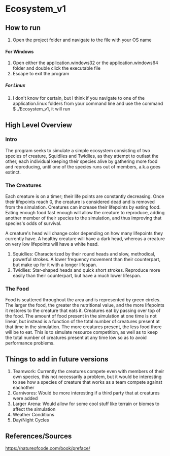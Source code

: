 # Ecosystem_v1

## How to run
1. Open the project folder and navigate to the file with your OS name
#### For Windows
1. Open either the application.windows32 or the application.windows64 folder and double click the executable file
2. Escape to exit the program

##### For Linux
1. I don't know for certain, but I think if you navigate to one of the application.linux folders from your command line and use the command $ ./Ecosystem_v1, it will run

## High Level Overview
### Intro
The program seeks to simulate a simple ecosystem consisting of two species of creature, Squidlies and Twidlies, as they attempt to outlast the other, each individual keeping their species alive by gathering more food and reproducing, until one of the species runs out of members, a.k.a goes extinct.

### The Creatures
Each creature is on a timer; their life points are constantly decreasing. Once their lifepoints reach 0, the creature is considered dead and is removed from the simulation. Creatures can increase their lifepoints by eating food. Eating enough food fast enough will allow the creature to reproduce, adding another member of their species to the simulation, and thus improving that species's odds of survival.

A creature's head will change color depending on how many lifepoints they currently have. A healthy creature will have a dark head, whereas a creature on very low lifepoints will have a white head.

1. Squidlies: Characterized by their round heads and slow, methodical, powerful strokes. A lower frequency movement than their counterpart, but make up for it with a longer lifespan.
2. Twidlies: Star-shaped heads and quick short strokes. Reproduce more easily than their counterpart, but have a much lower lifespan.

### The Food
Food is scattered throughout the area and is represented by green circles. The larger the food, the greater the nutritional value, and the more lifepoints it restores to the creature that eats it. Creatures eat by passing over top of the food.
The amount of food present in the simulation at one time is not linear, but instead is a function of the total number of creatures present at that time in the simulation. The more creatures present, the less food there will be to eat. This is to simulate resource competition, as well as to keep the total number of creatures present at any time low so as to avoid performance problems.

## Things to add in future versions
1. Teamwork: Currently the creatures compete even with members of their own species, this not necessarily a problem, but it would be interesting to see how a species of creature that works as a team compete against eachother
2. Carnivores: Would be more interesting if a third party that at creatures were added
3. Larger Arena: Would allow for some cool stuff like terrain or biomes to affect the simulation
4. Weather Conditions
5. Day/Night Cycles

## References/Sources
https://natureofcode.com/book/preface/

